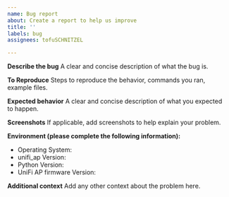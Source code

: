 ```yaml
---
name: Bug report
about: Create a report to help us improve
title: ''
labels: bug
assignees: tofuSCHNITZEL

---
```


**Describe the bug**
A clear and concise description of what the bug is.

**To Reproduce**
Steps to reproduce the behavior, commands you ran, example files.

**Expected behavior**
A clear and concise description of what you expected to happen.

**Screenshots**
If applicable, add screenshots to help explain your problem.

**Environment (please complete the following information):**
 - Operating System:
 - unifi_ap Version:
 - Python Version:
 - UniFi AP firmware Version:

**Additional context**
Add any other context about the problem here.
